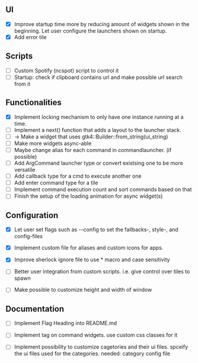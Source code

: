 ## UI
- [x] Improve startup time more by reducing amount of widgets shown in the beginning. Let user configure the launchers shown on startup.
- [x] Add error tile
## Scripts
- [ ] Custom Spotify (ncspot) script to control it
- [ ] Startup: check if clipboard contains url and make possible url search from it

## Functionalities
- [x] Implement locking mechanism to only have one instance running at a time.
- [ ] Implement a next() function that adds a layout to the launcher stack.
- [ ] → Make a widget that uses gtk4::Builder::from_string(ui_string)
- [ ] Make more widgets async-able 
- [ ] Maybe change alias for each command in commandlauncher. (if possible)
- [ ] Add ArgCommand launcher type or convert existsing one to be more versatile
- [ ] Add callback type for a cmd to execute another one
- [ ] Add enter command type for a tile
- [ ] Implement command execution count and sort commands based on that
- [ ] Finish the setup of the loading animation for async widget(s)

## Configuration
- [x] Let user set flags such as --config to set the fallbacks-, style-, and config-files
- [x] Implement custom file for aliases and custom icons for apps.
- [x] Improve sherlock ignore file to use * macro and case sensitivity
- [ ] Better user integration from custom scripts. i.e. give control over tiles to spawn
- [ ] Make possible to customize height and width of window


## Documentation
- [ ] Implement Flag Heading into README.md


- [ ] Implement tag on command widgets. use custom css classes for it 
- [ ] Implement possibility to customize cagetories and their ui files. spceify the ui files used for the categories. needed: category config file 

